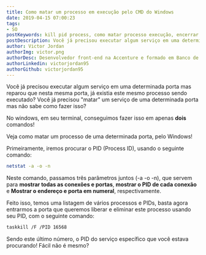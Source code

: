 ```yaml
---
title: Como matar um processo em execução pelo CMD do Windows
date: 2019-04-15 07:00:23
tags:
- SO
postKeywords: kill pid process, como matar processo execução, encerrar processo, matar processo
postDescription: Você já precisou executar algum serviço em uma determinada porta mas reparou que nesta mesma porta, já existia este mesmo processo sendo executado? Você já precisou "matar" um serviço de uma determinada porta mas não sabe como fazer isso? No windows, em seu terminal, conseguimos fazer isso em apenas dois comandos!
author: Victor Jordan
authorImg: victor.png
authorDesc: Desenvolvedor front-end na Accenture e formado em Banco de Dados pela Fatec, apaixonado por usabilidade, performance e UX!
authorLinkedin: victorjordan95
authorGithub: victorjordan95
---
```


Você já precisou executar algum serviço em uma determinada porta mas reparou que nesta mesma porta, já existia este mesmo processo sendo executado? Você já precisou "matar" um serviço de uma determinada porta mas não sabe como fazer isso?

No windows, em seu terminal, conseguimos fazer isso em apenas **dois** comandos!

Veja como matar um processo de uma determinada porta, pelo Windows!

<!-- more -->

Primeiramente, iremos procurar o PID (Process ID), usando o seguinte comando:

```bash
netstat -a -o -n
```

Neste comando, passamos três parâmetros juntos (-a -o -n), que servem para **mostrar todas as conexões e portas**, **mostrar o PID de cada conexão** e **Mostrar o endereço e porta em numeral**, respectivamente.

Feito isso, temos uma listagem de vários processos e PIDs, basta agora entrarmos a porta que queremos liberar e eliminar este processo usando seu PID, com o seguinte comando:

```bash
taskkill /F /PID 16568
```

Sendo este último número, o PID do serviço específico que você estava procurando!
Fácil não é mesmo?